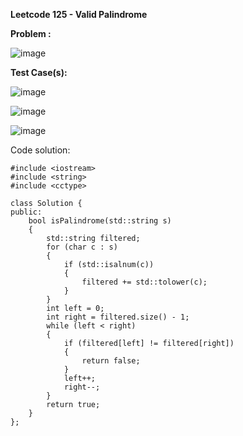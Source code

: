 **Leetcode 125 - Valid Palindrome**

**Problem :**


![image](https://github.com/user-attachments/assets/e2dfb445-d8f0-44b8-8c27-3358d829174f)


**Test Case(s):**


![image](https://github.com/user-attachments/assets/d06618a6-07e4-4041-99ab-470eeeec9dd6)

![image](https://github.com/user-attachments/assets/30939f3b-d353-4a02-8c0b-2f2ec026cf54)

![image](https://github.com/user-attachments/assets/756266cb-ae44-47cb-aff8-47e7c07a1ec5)



Code solution: 


```
#include <iostream>
#include <string>
#include <cctype>

class Solution {
public:
    bool isPalindrome(std::string s)
    {
        std::string filtered;
        for (char c : s)
        {
            if (std::isalnum(c))
            {
                filtered += std::tolower(c);
            }
        }
        int left = 0;
        int right = filtered.size() - 1;
        while (left < right)
        {
            if (filtered[left] != filtered[right])
            {
                return false;
            }
            left++;
            right--;
        }
        return true;
    }
};
```

